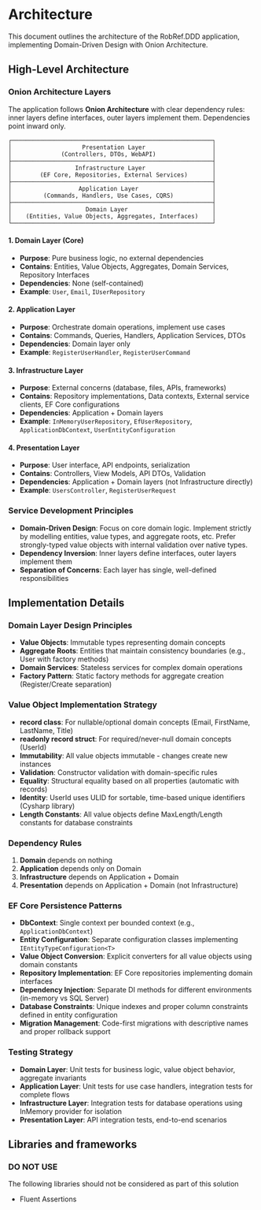# Architecture

This document outlines the architecture of the RobRef.DDD application, implementing Domain-Driven Design with Onion Architecture.

## High-Level Architecture

### Onion Architecture Layers

The application follows **Onion Architecture** with clear dependency rules: inner layers define interfaces, outer layers implement them. Dependencies point inward only.

```
┌─────────────────────────────────────────────────────────┐
│                    Presentation Layer                   │
│              (Controllers, DTOs, WebAPI)                │
├─────────────────────────────────────────────────────────┤
│                  Infrastructure Layer                   │
│        (EF Core, Repositories, External Services)       │
├─────────────────────────────────────────────────────────┤
│                   Application Layer                     │
│         (Commands, Handlers, Use Cases, CQRS)           │
├─────────────────────────────────────────────────────────┤
│                     Domain Layer                        │
│    (Entities, Value Objects, Aggregates, Interfaces)    │
└─────────────────────────────────────────────────────────┘
```

#### 1. **Domain Layer** (Core)
- **Purpose**: Pure business logic, no external dependencies
- **Contains**: Entities, Value Objects, Aggregates, Domain Services, Repository Interfaces
- **Dependencies**: None (self-contained)
- **Example**: `User`, `Email`, `IUserRepository`

#### 2. **Application Layer** 
- **Purpose**: Orchestrate domain operations, implement use cases
- **Contains**: Commands, Queries, Handlers, Application Services, DTOs
- **Dependencies**: Domain layer only
- **Example**: `RegisterUserHandler`, `RegisterUserCommand`

#### 3. **Infrastructure Layer**
- **Purpose**: External concerns (database, files, APIs, frameworks)
- **Contains**: Repository implementations, Data contexts, External service clients, EF Core configurations
- **Dependencies**: Application + Domain layers
- **Example**: `InMemoryUserRepository`, `EfUserRepository`, `ApplicationDbContext`, `UserEntityConfiguration`

#### 4. **Presentation Layer** 
- **Purpose**: User interface, API endpoints, serialization
- **Contains**: Controllers, View Models, API DTOs, Validation
- **Dependencies**: Application + Domain layers (not Infrastructure directly)
- **Example**: `UsersController`, `RegisterUserRequest`

### Service Development Principles
- **Domain-Driven Design**: Focus on core domain logic. Implement strictly by modelling entities, value types, and aggregate roots, etc. Prefer strongly-typed value objects with internal validation over native types.
- **Dependency Inversion**: Inner layers define interfaces, outer layers implement them
- **Separation of Concerns**: Each layer has single, well-defined responsibilities

## Implementation Details

### Domain Layer Design Principles
- **Value Objects**: Immutable types representing domain concepts
- **Aggregate Roots**: Entities that maintain consistency boundaries (e.g., User with factory methods)
- **Domain Services**: Stateless services for complex domain operations
- **Factory Pattern**: Static factory methods for aggregate creation (Register/Create separation)

### Value Object Implementation Strategy
- **record class**: For nullable/optional domain concepts (Email, FirstName, LastName, Title)
- **readonly record struct**: For required/never-null domain concepts (UserId)
- **Immutability**: All value objects immutable - changes create new instances
- **Validation**: Constructor validation with domain-specific rules
- **Equality**: Structural equality based on all properties (automatic with records)
- **Identity**: UserId uses ULID for sortable, time-based unique identifiers (Cysharp library)
- **Length Constants**: All value objects define MaxLength/Length constants for database constraints

### Dependency Rules
1. **Domain** depends on nothing
2. **Application** depends only on Domain
3. **Infrastructure** depends on Application + Domain
4. **Presentation** depends on Application + Domain (not Infrastructure)

### EF Core Persistence Patterns
- **DbContext**: Single context per bounded context (e.g., `ApplicationDbContext`)
- **Entity Configuration**: Separate configuration classes implementing `IEntityTypeConfiguration<T>`
- **Value Object Conversion**: Explicit converters for all value objects using domain constants
- **Repository Implementation**: EF Core repositories implementing domain interfaces
- **Dependency Injection**: Separate DI methods for different environments (in-memory vs SQL Server)
- **Database Constraints**: Unique indexes and proper column constraints defined in entity configuration
- **Migration Management**: Code-first migrations with descriptive names and proper rollback support

### Testing Strategy
- **Domain Layer**: Unit tests for business logic, value object behavior, aggregate invariants
- **Application Layer**: Unit tests for use case handlers, integration tests for complete flows
- **Infrastructure Layer**: Integration tests for database operations using InMemory provider for isolation
- **Presentation Layer**: API integration tests, end-to-end scenarios

## Libraries and frameworks

### DO NOT USE
The following libraries should not be considered as part of this solution
- Fluent Assertions